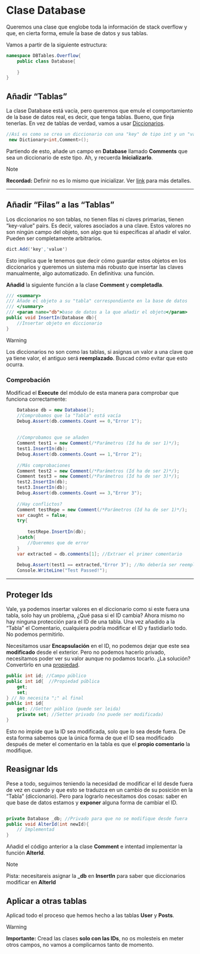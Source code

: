 
# Clase Database

Queremos una clase que englobe toda la información de stack overflow y que, en cierta forma, emule la base de datos y sus tablas.

Vamos a partir de la siguiente estructura:

```cs
namespace DBTables.Overflow{
	public class Database{
		
	}
}
```

## Añadir “Tablas”

La clase Database está vacía, pero queremos que emule el comportamiento de la base de datos real, es decir, que tenga tablas. Bueno, que finja tenerlas. En vez de tablas de verdad, vamos a usar [Diccionarios](https://www.netmentor.es/entrada/diccionarios-csharp).

```cs
//Así es como se crea un diccionario con una "key" de tipo int y un "valor" de tipo comment
 new Dictionary<int,Comment>();
```

Partiendo de esto, añade un campo en **Database** llamado **Comments** que sea un diccionario de este tipo. Ah, y recuerda **Inicializarlo**.

> [!note] 
> **Recordad:** Definir no es lo mismo que inicializar. Ver [link](https://www.reddit.com/r/learnprogramming/comments/w5l9de/what_is_the_difference_between_initialising_vs/?tl=es-es) para más detalles.
> 

---
## Añadir “Filas” a las “Tablas”

Los diccionarios no son tablas, no tienen filas ni claves primarias, tienen “key-value” pairs. Es decir, valores asociados a una clave. Estos valores no son ningún campo del objeto, son algo que tú especificas al añadir el valor. Pueden ser completamente arbitrarios.

```cs
dict.Add('key','value')
```

Esto implica que le tenemos que decir cómo guardar estos objetos en los diccionarios y queremos un sistema más robusto que insertar las claves manualmente, algo automatizado. En definitiva: una función.

**Añadid** la siguiente función a la clase **Comment** y **completadla**.

```cs
/// <summary>
/// Añade el objeto a su "tabla" correspondiente en la base de datos
/// </summary>
/// <param name="db">base de datos a la que añadir el objeto</param>
public void InsertIn(Database db){
	//Insertar objeto en diccionario
}
```

> [!warning]
> Los diccionarios no son como las tablas, si asignas un valor a una clave que ya tiene valor, el antiguo será **reemplazado**. Buscad cómo evitar que esto ocurra.
>  

### Comprobación

Modificad el **Execute** del módulo de esta manera para comprobar que funciona correctamente:

```cs
	Database db = new Database();
	//Comprobamos que la "Tabla" está vacía
	Debug.Assert(db.comments.Count == 0,"Error 1");
	
	
	//Comprobamos que se añaden
	Comment test1 = new Comment(/*Parámetros (Id ha de ser 1)*/);
	test1.InsertIn(db);
	Debug.Assert(db.comments.Count == 1,"Error 2");
	
	//Más comprobaciones
	Comment test2 = new Comment(/*Parámetros (Id ha de ser 2)*/);
	Comment test3 = new Comment(/*Parámetros (Id ha de ser 3)*/);
	test2.InsertIn(db);
	test3.InsertIn(db);
	Debug.Assert(db.comments.Count == 3,"Error 3");
	
	//Hay conflictos?
	Comment testRepe = new Comment(/*Parámetros (Id ha de ser 1)*/);
	var caught = false;
	try{
		
		testRepe.InsertIn(db);
	}catch{
		//Queremos que de error
	}
	var extracted = db.comments[1]; //Extraer el primer comentario
	
	Debug.Assert(test1 == extracted,"Error 3"); //No debería ser reemplazado
	Console.WriteLine("Test Passed!");
```


--- 
## Proteger Ids

Vale, ya podemos insertar valores en el diccionario como si este fuera una tabla, solo hay un problema, ¿Qué pasa si el ID cambia? Ahora mismo no hay ninguna protección para el ID de una tabla. Una vez añadido a la “Tabla” el Comentario, cualquiera podría modificar el ID y fastidiarlo todo. No podemos permitirlo.

Necesitamos usar **Encapsulación** en el ID, no podemos dejar que este sea **modificado** desde el exterior. Pero no podemos hacerlo privado, necesitamos poder ver su valor aunque no podamos tocarlo. ¿La solución? Convertirlo en una [propiedad](https://trifulcas.com/courses/programacion-en-c/lessons/propiedades-y-metodos/).

```cs
public int id; //Campo público
public int id{  //Propiedad pública
	get;
	set;
} // No necesita ";" al final
public int id{  
	get; //Getter público (puede ser leida)
	private set; //Setter privado (no puede ser modificada)
}
```

Esto no impide que la ID sea modificada, solo que lo sea desde fuera. De esta forma sabemos que la única forma de que el ID sea modificado después de meter el comentario en la tabla es que el **propio comentario** la modifique.

## Reasignar Ids

Pese a todo, seguimos teniendo la necesidad de modificar el Id desde fuera de vez en cuando y que esto se traduzca en un cambio de su posición en la “Tabla” (diccionario). Pero para lograrlo necesitamos dos cosas: saber en que base de datos estamos y **exponer** alguna forma de cambiar el ID.

```cs

private Database _db; //Privado para que no se modifique desde fuera
public void AlterId(int newId){
	// Implementad
}
```

Añadid el código anterior a la clase **Comment** e intentad implementar la función **AlterId**.

> [!note] 
> Pista: necesitareis asignar la **\_db** en **InsertIn** para saber que diccionarios modificar en **AlterId**

## Aplicar a otras tablas

Aplicad todo el proceso que hemos hecho a las tablas **User** y **Posts**.

> [!warning]
> **Importante:** Cread las clases **solo con las IDs**, no os molesteis en meter otros campos, no vamos a complicarnos tanto de momento.
> 


